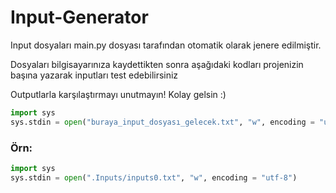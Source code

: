 # Input-Generator

Input dosyaları main.py dosyası tarafından otomatik olarak jenere edilmiştir.

Dosyaları bilgisayarınıza kaydettikten sonra aşağıdaki kodları projenizin başına yazarak inputları test edebilirsiniz


Outputlarla karşılaştırmayı unutmayın!
Kolay gelsin :)
```python
import sys
sys.stdin = open("buraya_input_dosyası_gelecek.txt", "w", encoding = "utf-8")
```

### Örn:
```python
import sys
sys.stdin = open(".Inputs/inputs0.txt", "w", encoding = "utf-8")

